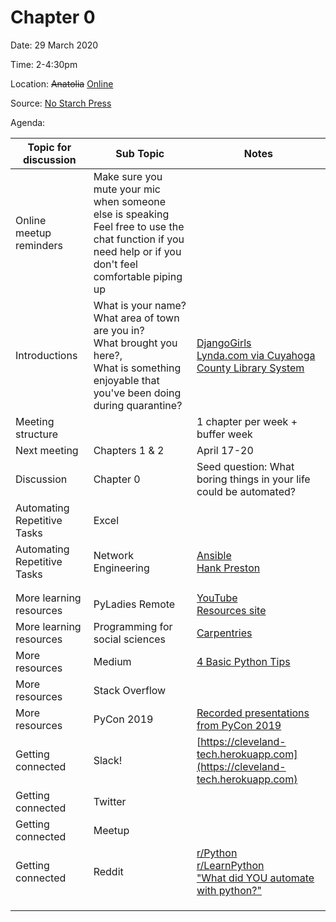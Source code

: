 # Chapter 0

Date: 29 March 2020

Time: 2-4:30pm

Location: ~~Anatolia~~ [Online](https://meet.google.com/xfy-wqgu-wdc)

Source: [No Starch Press](https://automatetheboringstuff.com/2e/chapter0/)

Agenda:

**Topic for discussion** | **Sub Topic** | **Notes** |
-- | -- | --
Online meetup reminders |Make sure you mute your mic when someone else is speaking<br>Feel free to use the chat function if you need help or if you don't feel comfortable piping up | |
Introductions |What is your name?<br>What area of town are you in?<br>What brought you here?,<br>What is something enjoyable that you've been doing during quarantine? |[DjangoGirls](https://tutorial.djangogirls.org/en/)<br>[Lynda.com via Cuyahoga County Library System](https://www.cuyahogalibrary.org/Research/Resources/Lynda-com.aspx) |
Meeting structure | |1 chapter per week + buffer week |
Next meeting |Chapters 1 & 2 |April 17-20 |
Discussion |Chapter 0 |Seed question: What boring things in your life could be automated? |
Automating Repetitive Tasks |Excel | |
Automating Repetitive Tasks |Network Engineering |[Ansible](https://www.ansible.com/resources/get-started)<br>[Hank Preston](https://twitter.com/hfpreston?ref_src=twsrc%5Egoogle%7Ctwcamp%5Eserp%7Ctwgr%5Eauthor) |
 | | |
 | | |
More learning resources |PyLadies Remote |[YouTube](https://www.youtube.com/channel/UCyVogtilYlp1B1ZeFdnmDxQ)<br>[Resources site](https://remote.pyladies.com/resources/) |
More learning resources |Programming for social sciences |[Carpentries](https://carpentries.org/) |
More resources |Medium | [4 Basic Python Tips](https://medium.com/better-programming/4-basic-python-tips-to-automate-your-workflow-befabe140b83)|
More resources |Stack Overflow | |
More resources |PyCon 2019 |[Recorded presentations from PyCon 2019](https://www.youtube.com/channel/UCxs2IIVXaEHHA4BtTiWZ2mQ) |
Getting connected |Slack! |[https://cleveland-tech.herokuapp.com](https://cleveland-tech.herokuapp.com) |
Getting connected |Twitter | |
Getting connected |Meetup | |
Getting connected |Reddit |[r/Python](https://www.reddit.com/r/Python/)<br>[r/LearnPython](https://www.reddit.com/r/learnpython/)<br>["What did YOU automate with python?"](https://www.reddit.com/r/Python/comments/3p8m2s/what_did_you_automate_with_python/) |
 | | |
 | | |
 | | |
 
